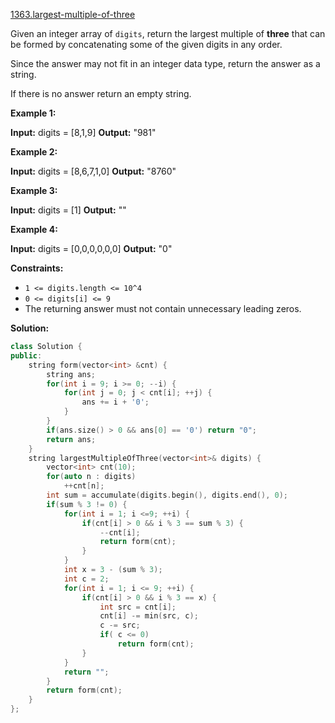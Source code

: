 [1363.largest-multiple-of-three](https://leetcode.com/problems/largest-multiple-of-three/)  

Given an integer array of `digits`, return the largest multiple of **three** that can be formed by concatenating some of the given digits in any order.

Since the answer may not fit in an integer data type, return the answer as a string.

If there is no answer return an empty string.

**Example 1:**

**Input:** digits = \[8,1,9\]
**Output:** "981"

**Example 2:**

**Input:** digits = \[8,6,7,1,0\]
**Output:** "8760"

**Example 3:**

**Input:** digits = \[1\]
**Output:** ""

**Example 4:**

**Input:** digits = \[0,0,0,0,0,0\]
**Output:** "0"

**Constraints:**

*   `1 <= digits.length <= 10^4`
*   `0 <= digits[i] <= 9`
*   The returning answer must not contain unnecessary leading zeros.  



**Solution:**  

```cpp
class Solution {
public:
    string form(vector<int> &cnt) {
        string ans;
        for(int i = 9; i >= 0; --i) {
            for(int j = 0; j < cnt[i]; ++j) {
                ans += i + '0';
            }
        }
        if(ans.size() > 0 && ans[0] == '0') return "0";
        return ans;
    }
    string largestMultipleOfThree(vector<int>& digits) {
        vector<int> cnt(10);
        for(auto n : digits)
            ++cnt[n];
        int sum = accumulate(digits.begin(), digits.end(), 0);
        if(sum % 3 != 0) {
            for(int i = 1; i <=9; ++i) {
                if(cnt[i] > 0 && i % 3 == sum % 3) {
                    --cnt[i];
                    return form(cnt);
                }
            }
            int x = 3 - (sum % 3);
            int c = 2;
            for(int i = 1; i <= 9; ++i) {
                if(cnt[i] > 0 && i % 3 == x) {
                    int src = cnt[i];
                    cnt[i] -= min(src, c);
                    c -= src;
                    if( c <= 0)
                        return form(cnt);
                }
            }
            return "";
        }
        return form(cnt);
    }
};
```
      